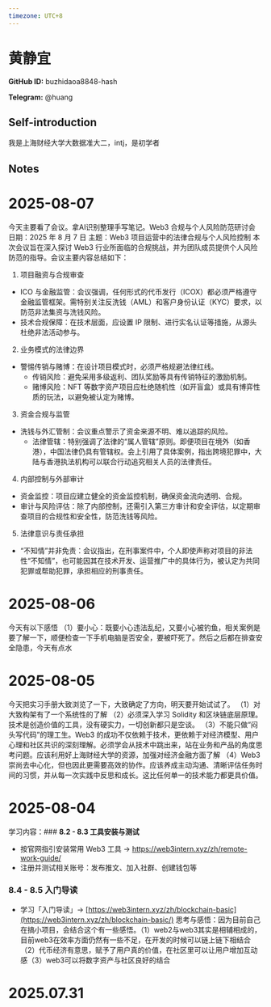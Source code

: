 ```yaml
---
timezone: UTC+8
---
```


# 黄静宜

**GitHub ID:** buzhidaoa8848-hash

**Telegram:** @huang

## Self-introduction

我是上海财经大学大数据准大二，intj，是初学者

## Notes

<!-- Content_START -->
# 2025-08-07

今天主要看了会议。拿AI识别整理手写笔记。Web3 合规与个人风险防范研讨会
日期：2025 年 8 月 7 日
主题：Web3 项目运营中的法律合规与个人风险控制
本次会议旨在深入探讨 Web3 行业所面临的合规挑战，并为团队成员提供个人风险防范的指导。会议主要内容总结如下：
1. 项目融资与合规审查
 * ICO 与金融监管：会议强调，任何形式的代币发行（ICOX）都必须严格遵守金融监管框架。需特别关注反洗钱（AML）和客户身份认证（KYC）要求，以防范非法集资与洗钱风险。
 * 技术合规保障：在技术层面，应设置 IP 限制、进行实名认证等措施，从源头杜绝非法活动参与。
2. 业务模式的法律边界
 * 警惕传销与赌博：在设计项目模式时，必须严格规避法律红线。
   * 传销风险：避免采用多级返利、团队奖励等具有传销特征的激励机制。
   * 赌博风险：NFT 等数字资产项目应杜绝随机性（如开盲盒）或具有博弈性质的玩法，以避免被认定为赌博。
3. 资金合规与监管
 * 洗钱与外汇管制：会议重点警示了资金来源不明、难以追踪的风险。
   * 法律管辖：特别强调了法律的“属人管辖”原则。即便项目在境外（如香港），中国法律仍具有管辖权。会上引用了具体案例，指出跨境犯罪中，大陆与香港执法机构可以联合行动追究相关人员的法律责任。
4. 内部控制与外部审计
 * 资金监控：项目应建立健全的资金监控机制，确保资金流向透明、合规。
 * 审计与风险评估：除了内部控制，还需引入第三方审计和安全评估，以定期审查项目的合规性和安全性，防范洗钱等风险。
5. 法律意识与责任承担
 * “不知情”并非免责：会议指出，在刑事案件中，个人即使声称对项目的非法性“不知情”，也可能因其在技术开发、运营推广中的具体行为，被认定为共同犯罪或帮助犯罪，承担相应的刑事责任。

# 2025-08-06

今天有以下感悟
（1）要小心：既要小心违法乱纪，又要小心被钓鱼，相关案例是要了解一下，顺便检查一下手机电脑是否安全，要被吓死了。然后之后都在排查安全隐患，今天有点水

# 2025-08-05

今天把实习手册大致浏览了一下，大致确定了方向，明天要开始试试了。
（1）对大致构架有了一个系统性的了解
（2）必须深入学习 Solidity 和区块链底层原理。技术是创造价值的工具，没有硬实力，一切创新都只是空谈。
（3）不能只做“闷头写代码”的理工生。Web3 的成功不仅依赖于技术，更依赖于对经济模型、用户心理和社区共识的深刻理解。必须学会从技术中跳出来，站在业务和产品的角度思考问题。应该利用好上海财经大学的资源，加强对经济金融方面了解
（4）Web3 崇尚去中心化，但也因此更需要高效的协作。应该养成主动沟通、清晰评估任务时间的习惯，并从每一次实践中反思和成长。这比任何单一的技术能力都更具价值。

# 2025-08-04

学习内容：### **8.2 - 8.3 工具安装与测试**

- 按官网指引安装常用 Web3 工具 → https://web3intern.xyz/zh/remote-work-guide/
- 注册并测试相关账号：发布推文、加入社群、创建钱包等

### **8.4 - 8.5 入门导读**

- 学习「入门导读」→ [https://web3intern.xyz/zh/blockchain-basic](https://web3intern.xyz/zh/blockchain-basic/)
思考与感悟：因为目前自己在搞小项目，会结合这个有一些感悟。（1）web2与web3其实是相辅相成的，目前web3在效率方面仍然有一些不足，在开发的时候可以链上链下相结合（2）代币经济有意思，赋予了用户真的价值，在社区里可以让用户增加互动感（3）web3可以将数字资产与社区良好的结合


# 2025.07.31


<!-- Content_END -->
